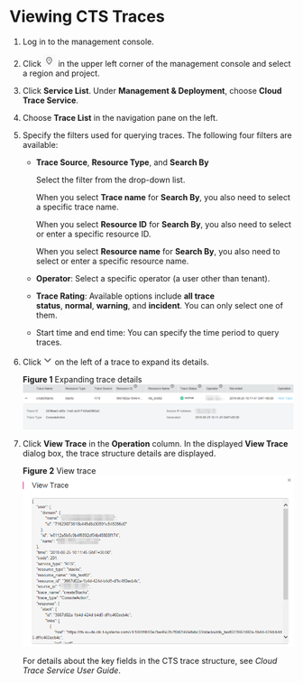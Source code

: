 # Viewing CTS Traces<a name="EN-US_TOPIC_0110305015"></a>

1.  Log in to the management console.
2.  Click  ![](figures/en-us_image_0110309702.png)  in the upper left corner of the management console and select a region and project.
3.  Click  **Service List**. Under **Management & Deployment**, choose **Cloud Trace Service**.
4.  Choose  **Trace List**  in the navigation pane on the left.
5.  Specify the filters used for querying traces. The following four filters are available:
    -   **Trace Source**, **Resource Type**, and **Search By**

        Select the filter from the drop-down list.

        When you select  **Trace name** for **Search By**, you also need to select a specific trace name.

        When you select  **Resource ID** for **Search By**, you also need to select or enter a specific resource ID.

        When you select  **Resource name** for **Search By**, you also need to select or enter a specific resource name.

    -   **Operator**: Select a specific operator \(a user other than tenant\).
    -   **Trace Rating**: Available options include **all trace status**, **normal**, **warning**, and **incident**. You can only select one of them.
    -   Start time and end time: You can specify the time period to query traces.

6.  Click  ![](figures/1.png)  on the left of a trace to expand its details.

    **Figure  1**  Expanding trace details<a name="fig042714498141"></a>  
    ![](figures/expanding-trace-details.png "expanding-trace-details")

7.  Click  **View Trace** in the **Operation** column. In the displayed **View Trace**  dialog box, the trace structure details are displayed.

    **Figure  2**  View trace<a name="fig2394142191215"></a>  
    ![](figures/view-trace.png "view-trace")

    For details about the key fields in the CTS trace structure, see  _Cloud Trace Service User Guide_.


